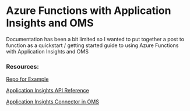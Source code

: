 # Azure Functions with Application Insights and OMS

Documentation has been a bit limited so I wanted to put together a post to function as a quickstart / getting started guide to using Azure Functions with Application Insights and OMS








### Resources:
[Repo for Example](https://github.com/christopheranderson/azure-functions-app-insights-sample)

[Application Insights API Reference](https://docs.microsoft.com/en-us/azure/application-insights/app-insights-api-custom-events-metrics)

[Application Insights Connector in OMS](https://blogs.technet.microsoft.com/msoms/2016/09/26/application-insights-connector-in-oms/)

